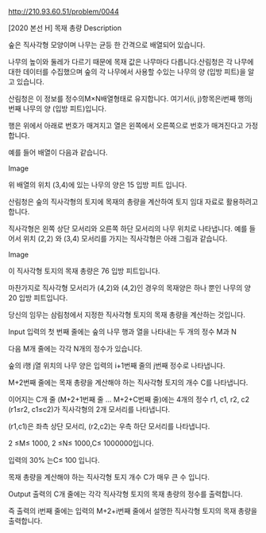 http://210.93.60.51/problem/0044

[2020 본선 H] 목재 총량
Description

숲은 직사각형 모양이며 나무는 균등 한 간격으로 배열되어 있습니다.

나무의 높이와 둘레가 다르기 때문에 목재 값은 나무마다 다릅니다.산림청은 각 나무에 대한 데이터를 수집했으며 숲의 각 나무에서 사용할 수있는 나무의 양 (입방 피트)을 알고 있습니다.

산림청은 이 정보를 정수의M×N배열형태로 유지합니다. 여기서(i, j)항목은i번째 행의j번째 나무의 양 (입방 피트)입니다.

행은 위에서 아래로 번호가 매겨지고 열은 왼쪽에서 오른쪽으로 번호가 매겨진다고 가정합니다.

예를 들어 배열이 다음과 같습니다.

Image

위 배열의 위치 (3,4)에 있는 나무의 양은 15 입방 피트 입니다.

산림청은 숲의 직사각형의 토지에 목재의 총량을 계산하여 토지 임대 자료로 활용하려고 합니다.

직사각형은 왼쪽 상단 모서리와 오른쪽 하단 모서리의 나무 위치로 나타냅니다. 예를 들어서 위치 (2,2) 와 (3,4) 모서리를 가지는 직사각형은 아래 그림과 같습니다.

Image

이 직사각형 토지의 목재 총량은 76 입방 피트입니다.

마찬가지로 직사각형 모서리가 (4,2)와 (4,2)인 경우의 목재양은 하나 뿐인 나무의 양 20 입방 피트입니다.

당신의 임무는 삼림청에서 지정한 직사각형 토지의 목재 총량을 계산하는 것입니다.


Input
입력의 첫 번째 줄에는 숲의 나무 행과 열을 나타내는 두 개의 정수 M과 N

다음 M개 줄에는 각각 N개의 정수가 있습니다.

숲의 i행 j열 위치의 나무 양은 입력의 i+1번째 줄의 j번째 정수로 나타냅니다.

M+2번째 줄에는 목재 총량을 계산해야 하는 직사각형 토지의 개수 C를 나타냅니다.

이어지는 C개 줄 (M+2+1번째 줄 ... M+2+C번째 줄)에는 4개의 정수 r1, c1, r2, c2 (r1≤r2, c1≤c2)가 직사각형의 2개 모서리를 나타냅니다.

(r1,c1)은 좌측 상단 모서리, (r2,c2)는 우측 하단 모서리를 나타냅니다.

2 ≤M≤ 1000, 2 ≤N≤ 1000,C≤ 1000000입니다.

입력의 30% 는C≤ 100 입니다.

목재 총량을 계산해야 하는 직사각형 토지 개수 C가 매우 큰 수 입니다.


Output
출력의 C개 줄에는 각각 직사각형 토지의 목재 총량의 정수를 출력합니다.

즉 출력의 i번째 줄에는 입력의 M+2+i번째 줄에서 설명한 직사각형 토지의 목재 총량을 출력합니다.